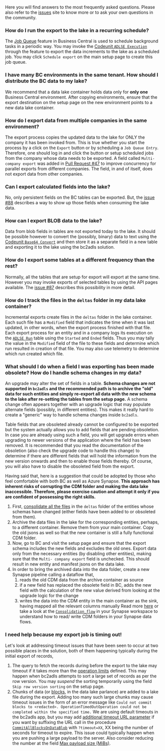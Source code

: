 Here you will find answers to the most frequently asked questions. Please also refer to the [issues](/issues) site to know more or to ask your own questions in the community. 

### How do I run the export to the lake in a recurring schedule?
The [Job Queue](https://learn.microsoft.com/en-us/dynamics365/business-central/admin-job-queues-schedule-tasks) feature in Business Central is used to schedule background tasks in a periodic way. You may invoke the [Codeunit `ADLSE Execution`](/businessCentral/src/ADLSEExecution.Codeunit.al) through the feature to export the data increments to the lake as a scheduled job. You may click `Schedule export` on the main setup page to create this job queue.

### I have many BC environments in the same tenant. How should I distribute the BC data to my lake?
We recommend that a data lake container holds data only for **only one** Business Central environment. After copying environments, ensure that the export destination on the setup page on the new environment points to a new data lake container.

### How do I export data from multiple companies in the same environment?
The export process copies the updated data to the lake for ONLY the company it has been invoked from. This is true whether you start the process by a click on the `Export` button or by scheduling a `Job Queue Entry`. Therefore, one should log in and click the button or setup scheduled jobs from the company whose data needs to be exported. A field called `Multi- company export` was added in [Pull Request #47](https://github.com/microsoft/bc2adls/pull/47) to improve concurrency for parallel exports from different companies. The field, in and of itself, does not export data from  other companies.

### Can I export calculated fields into the lake?
No, only persistent fields on the BC tables can be exported. But, the [issue #88](/issues/88) describes a way to show up those fields when consuming the lake data.

### How can I export BLOB data to the lake?
Data from blob fields in tables are not exported today to the lake. It should be possible however to convert the (possibly, binary) data to text using the [Codeunit `Base64 Convert`](https://learn.microsoft.com/en-us/dynamics365/business-central/application/reference/system%20application/codeunit/system_application_codeunit_base64_convert) and then store it as a separate field in a new table and exporting it to the lake using the bc2adls solution.

### How do I export some tables at a different frequency than the rest?
Normally, all the tables that are setup for export will export at the same time. However you may invoke exports of selected tables by using the API pages available. The [issue #87](/issues/87) describes this possibility in more detail.

### How do I track the files in the `deltas` folder in my data lake container?
Incremental exports create files in the `deltas` folder in the lake container. Each such file has a `Modified` field that indicates the time when it was last updated, in other words, when the export process finished with that file. Each export process for an entity and in a company logs its execution on the  [`ADLSE Run`](/businessCentral/src/ADLSERun.Table.al) table using the `Started` and `Ended` fields. Thus you may tally the value in the `Modified` field of the file to these fields and determine which run resulted in creation of that file. You may also use telemetry to determine which run created which file.

### What should I do when a field I was exporting has been made obsolete? How do I handle schema changes in my data?
An upgrade may alter the set of fields in a table. **Schema changes are not supported in `bc2adls` and the recommended path is to archive the "old" data for such entities and simply re-export all data with the new schema to the lake after re-setting the tables from the setup page.** A schema change often appears together with an upgrade logic that may populate alternate fields (possibly, in different entities). This makes it really hard to create a "generic" way to handle schema changes inside `bc2adls`. 

Table fields that are obsoleted already cannot be configured to be exported but the system actually allows you to add fields that are pending obsoletion. In case you are already using such a field, you will get upgrade errors when upgrading to newer versions of the application where the field has been removed. It is recommended that you read the documentation of the obsoletion (also check the upgrade code to handle this change) to determine if there are different fields that will hold the information from the new version onwards and then to enable those fields thereby. Of course, you will also have to disable the obsoleted field from the export. 

Having said that, here is a suggestion that could be adopted by those who feel comfortable with both BC as well as Azure Synapse. **This approach has inherent risks of corrupting the CDM folder and making the data lake inaccessible. Therefore, please exercise caution and attempt it only if you are confident of possessing the right skills.**
1. First, [consolidate all the files](/.assets/Execution.md#running-the-integration-pipeline) in the `deltas` folder of the  entities whose schemas have changed (either fields have been added to or obsoleted from them).
1. Archive the data files in the lake for the corresponding entities, perhaps, to a different container. Remove them from your main container. Copy the old jsons as well so that the new container is still a fully functional CDM folder.
1. Now, go to BC and visit the setup page and ensure that the export schema includes the new fields and excludes the old ones. Export data only from the necessary entities (by disabling other entities), making sure that the `Multi- company export` field is unchecked. This should result in new entity and manifest jsons on the data lake.
1. In order to bring the archived data into the data folder, create a new Synapse pipeline calling a dataflow that,
    1. reads the old CDM data from the archive container as source
    1. if a new field has replaced the obsolete field in BC, adds the new field with the calculation of the new value derived from looking at the upgrade logic for the change
    1. writes the data into the CDM entity in the main container as the sink, having mapped all the relevant columns manually 
Read more [here](https://learn.microsoft.com/en-us/azure/data-factory/format-common-data-model) or take a look at the [`Consolidation_flow`](/synapse/dataflow/Consolidation_flow.json) in your Synapse workspace to understand how to read/ write CDM folders in your Synapse data flows.

### I need help because my export job is timing out!
Let's look at addressing timeout issues that have been seen to occur at two possible places in the solution, both of them happening typically during the initial export of records,  
1. The query to fetch the records during before the export to the lake may timeout if it takes more than the [operation limits](https://learn.microsoft.com/en-us/dynamics365/business-central/dev-itpro/administration/operational-limits-online) defined. This may happen when bc2adls attempts to sort a large set of records as per the row version. You may _suspend_ the sorting temporarily using the field `Skip row version sorting` on the setup page. 
1. Chunks of data (or [blocks](https://learn.microsoft.com/en-us/azure/storage/blobs/storage-blobs-introduction#:~:text=Block%20blobs), in the data lake parlance) are added to a lake file during the export. Adding too many such large chunks may cause timeout issues in the form of an error message like `Could not commit blocks to <redacted>. OperationTimedOutOperation could not be completed within the specified time.` We are using default timeouts in the bc2adls app, but you may add [additional timeout URL parameter](https://learn.microsoft.com/en-us/rest/api/storageservices/put-block-list?tabs=azure-ad#:~:text=timeout) if you want by suffixing the URL call in the procedure [`CommitAllBlocksOnDataBlob`](/businessCentral/src/ADLSEGen2Util.Codeunit.al#:~:text=CommitAllBlocksOnDataBlob) with `?timeout=XX`, XX being the number of seconds for timeout to expire. This issue could typically happen when you are pushing a large payload to the server. Also consider reducing the number at the field [Max payload size (MiBs)](/.assets/Setup.md#:~:text=Max%20payload%20size%20(MiBs)).